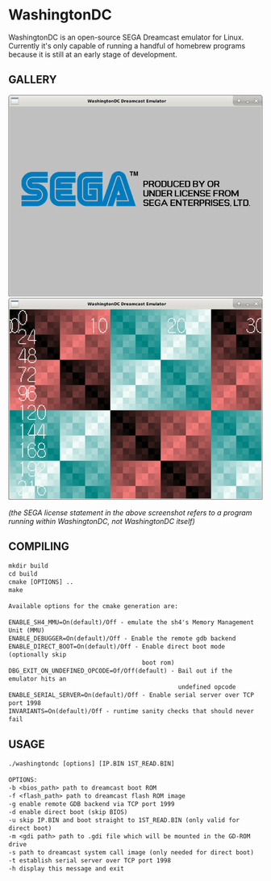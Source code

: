 # WashingtonDC

WashingtonDC is an open-source SEGA Dreamcast emulator for Linux.  Currently
it's only capable of running a handful of homebrew programs because it is still
at an early stage of development.

## GALLERY
![Alt text](media/washingtondc_sega_logo.png "SEGA bootstrap (IP.BIN)") ![Alt text](media/washingtondc_kos_320x240.png "KallistiOS 320x240 example program")

*(the SEGA license statement in the above screenshot refers to a program running within WashingtonDC, not WashingtonDC itself)*

## COMPILING
```
mkdir build
cd build
cmake [OPTIONS] ..
make

Available options for the cmake generation are:

ENABLE_SH4_MMU=On(default)/Off - emulate the sh4's Memory Management Unit (MMU)
ENABLE_DEBUGGER=On(default)/Off - Enable the remote gdb backend
ENABLE_DIRECT_BOOT=On(default)/Off - Enable direct boot mode (optionally skip
                                     boot rom)
DBG_EXIT_ON_UNDEFINED_OPCODE=Of/Off(default) - Bail out if the emulator hits an
                                               undefined opcode
ENABLE_SERIAL_SERVER=On(default)/Off - Enable serial server over TCP port 1998
INVARIANTS=On(default)/Off - runtime sanity checks that should never fail
```
## USAGE
```
./washingtondc [options] [IP.BIN 1ST_READ.BIN]

OPTIONS:
-b <bios_path> path to dreamcast boot ROM
-f <flash_path> path to dreamcast flash ROM image
-g enable remote GDB backend via TCP port 1999
-d enable direct boot (skip BIOS)
-u skip IP.BIN and boot straight to 1ST_READ.BIN (only valid for direct boot)
-m <gdi path> path to .gdi file which will be mounted in the GD-ROM drive
-s path to dreamcast system call image (only needed for direct boot)
-t establish serial server over TCP port 1998
-h display this message and exit
```
